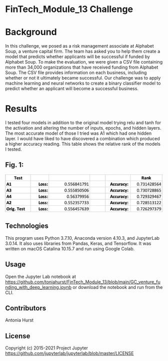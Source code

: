# FinTech_Module_13 Challenge

# Background

In this challenge, we posed as a risk management associate at Alphabet Soup, a venture capital firm. The team has asked you to help them create a model that predicts whether applicants will be successful if funded by Alphabet Soup. To make the evaluation, we were given a CSV file containing more than 34,000 organizations that have received funding from Alphabet Soup. The CSV file provides information on each business, including whether or not it ultimately became successful. Our challenge was to apply machine learning and neural networks to create a binary classifier model to predict whether an applicant will become a successful business.

# Results

I tested four models in addition to the original model trying relu and tanh for the activation and altering the number of inputs, epochs, and hidden layers. The most accurate model of those I tried was A1 which had one hidden layer. I would have liked to have discovered a combination which produced a higher accuracy reading. This table shows the relative rank of the models I tested.

## Fig. 1: 

![Fig. 1](https://github.com/toniahurst/FinTech_Module_13/blob/main/Screen%20Shot%202021-09-26%20at%2011.20.51%20PM.png)

## Technologies

This program uses Python 3.7.10, Anaconda version 4.10.3, and JupyterLab 3.0.14. It also uses libraries from Pandas, Keras, and Tensorflow. It was written on macOS Catalina 10.15.7 and run using Google Colab.

## Usage

Open the Jupyter Lab notebook at https://github.com/toniahurst/FinTech_Module_13/blob/main/GC_venture_funding_with_deep_learning.ipynb or download the notebook and run from the CLI.

## Contributors

Antonia Hurst

## License
Copyright (c) 2015-2021 Project Jupyter https://github.com/jupyterlab/jupyterlab/blob/master/LICENSE
